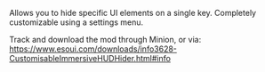 Allows you to hide specific UI elements on a single key. Completely customizable using a settings menu.

Track and download the mod through Minion, or via:
https://www.esoui.com/downloads/info3628-CustomisableImmersiveHUDHider.html#info

